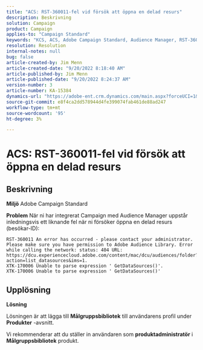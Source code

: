 ```yaml
---
title: "ACS: RST-360011-fel vid försök att öppna en delad resurs"
description: Beskrivning
solution: Campaign
product: Campaign
applies-to: "Campaign Standard"
keywords: "KCS, ACS, Adobe Campaign Standard, Audience Manager, RST-360011, fel, öppna delad resurs"
resolution: Resolution
internal-notes: null
bug: false
article-created-by: Jim Menn
article-created-date: "9/20/2022 8:18:40 AM"
article-published-by: Jim Menn
article-published-date: "9/20/2022 8:24:37 AM"
version-number: 3
article-number: KA-15384
dynamics-url: "https://adobe-ent.crm.dynamics.com/main.aspx?forceUCI=1&pagetype=entityrecord&etn=knowledgearticle&id=b3a386d3-bc38-ed11-9db1-0022480866ad"
source-git-commit: e8f4ca2dd578944d4fe399074fab461de88ad247
workflow-type: tm+mt
source-wordcount: '95'
ht-degree: 3%

---
```


# ACS: RST-360011-fel vid försök att öppna en delad resurs

## Beskrivning


<b>Miljö</b>
Adobe Campaign Standard

<b>Problem</b>
När ni har integrerat Campaign med Audience Manager uppstår inledningsvis ett liknande fel när ni försöker öppna en delad resurs (besökar-ID):


```
RST-360011 An error has occurred - please contact your administrator.
Please make sure you have permission to Adobe Audience Library. Error while calling the network: status: 404 URL: https://dcu.experiencecloud.adobe.com/content/mac/dcu/audiences/folder?action=list_datasources&ims=1.
XTK-170006 Unable to parse expression ' GetDataSources()'.
XTK-170006 Unable to parse expression ' GetDataSources()'
```





## Upplösning


<b>Lösning</b>

Lösningen är att lägga till <b>Målgruppsbibliotek</b> till användarens profil under <b>Produkter</b> -avsnitt.

Vi rekommenderar att du ställer in användaren som <b>produktadministratör</b> i <b>Målgruppsbibliotek</b> produkt.
